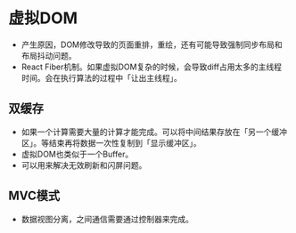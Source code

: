 # 虚拟DOM
- 产生原因，DOM修改导致的页面重排，重绘，还有可能导致强制同步布局和布局抖动问题。
- React Fiber机制。如果虚拟DOM复杂的时候，会导致diff占用太多的主线程时间。会在执行算法的过程中「让出主线程」。

## 双缓存
- 如果一个计算需要大量的计算才能完成。可以将中间结果存放在「另一个缓冲区」。等结束再将数据一次性复制到「显示缓冲区」。
- 虚拟DOM也类似于一个Buffer。
- 可以用来解决无效刷新和闪屏问题。

## MVC模式
- 数据视图分离，之间通信需要通过控制器来完成。